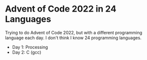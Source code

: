 # Advent of Code 2022 in 24 Languages

Trying to do Advent of Code 2022, but with a different programming language each day. I don't think I know 24 programming languages.

- Day 1: Processing
- Day 2: C (gcc)
